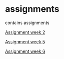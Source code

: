 # assignments
contains assignments

[Assignment week 2](https://github.com/Federico1997/assignments/blob/master/Assignment_week_2.ipynb)

[Assignment week 5](https://github.com/Federico1997/assignments/blob/master/assignment%20week%205.ipynb)

[Assignment week 6](https://github.com/Federico1997/assignments/blob/master/Assignment%20week%206.ipynb)

